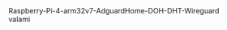 <link href="https://cdn.jsdelivr.net/npm/bootstrap@5.2.0-beta1/dist/css/bootstrap.min.css" rel="stylesheet" integrity="sha384-0evHe/X+R7YkIZDRvuzKMRqM+OrBnVFBL6DOitfPri4tjfHxaWutUpFmBp4vmVor" crossorigin="anonymous">

<div class="container-fluid">Raspberry-Pi-4-arm32v7-AdguardHome-DOH-DHT-Wireguard</div>
<div>valami</div>
